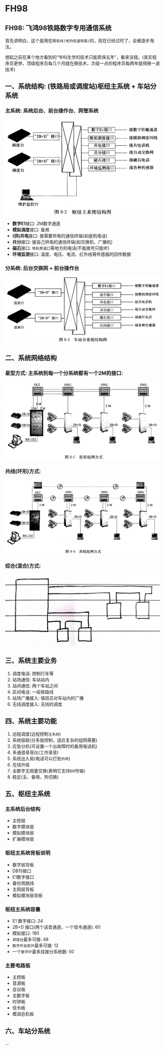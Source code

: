 # FH98

## FH98: 飞鸿98铁路数字专用通信系统

首先讲明白，这个是用在`既有线(老的低速铁路)`的，现在已经过时了，会被逐步淘汰。

想起之前在某个地方看到的“专科生学的技术只能质保五年”，看来没错。\(其实程序员更惨，顶级程序员每几个月就在换技术，次级一点的程序员每两年就得换一波技术\)

## 一、系统结构: \(铁路局或调度站\)枢纽主系统 + 车站分系统

### 主系统: 系统后台、前台操作台、网管系统

![](../.gitbook/assets/fh98_suniu_zongxitong.png)

* **数字E1**接口: 2M数字通道
* **模拟调度**接口: 备用
* **\(供\)共电**接口: 接需要供电的通信终端\(如座机电话\)
* **共分**接口: 接自己供电的通信终端\(如交换机、广播机\)
* **磁石**接口: `铁轨旁道口`等地方的电话\(不能拨号只能听\)
* **环境监测**接口: 温度、电压、电流、红外线等传感器的回传数据

### 分系统: 后台交换网 + 前台操作台

![](../.gitbook/assets/fh98_chezhan_fenxitong.png)

## 二、系统网络结构

### 星型方式: 主系统到每一个分系统都有一个2M的接口:

![](../.gitbook/assets/fh98_xingxing_zuwang.png)

### 共线\(环形\)方式:

![](../.gitbook/assets/fh98_gongxian_zuwang.png)

### 综合\(混合\)方式:

![](../.gitbook/assets/fh98_zonghe_zuwang.jpg)

## 三、系统主要业务

1. 调度电话: 控制行车等
2. 站场通信: 车站站内
3. 站间通信: 两个车站之间
4. 区间电话: 一段铁路线
5. 站场广播接入: 值班员对车站内的广播
6. 无线调度接入: 无线的调度

## 四、系统主要功能

1. 远程调度\(远程控制`主系统`\)
2. 系统级联\(分多层控制，适应复杂的组网需要\)
3. 应急分机\(可设置一个出故障时的备用电话机\)
4. 多通道录音仪\(工作录音\)
5. 系统出入局\(电话可以打到`外网`\)
6. 在线升级
7. 全数字无阻塞交换\(表明它支持bit传输\)
8. 稳定\(主、备用，热切换\)

## 五、枢纽主系统

### 主系统后台结构

* 主控层
* 数字模块层
* 模拟模块层
* 扩展模块层

### 枢纽主系统背板说明

* 数字层背板
* DB15接口
* E1数字接口
* 备份用跳线
* 主网层背板
* 模拟模块层背板

### 枢纽主系统容量

* E1 数字接口: 24
* 2B+D 接口\(两个话音通道，一个信令通道\): 60
* 模拟接口: 180
* `调度台`最多可接: 48
* `数字环自愈环`最多可接: 12
* 一个`数字环`最多挂接分系统数: 50

### 主要电路板

* 主控板
* 音源板
* 会议板
* 主数字板
* 时钟板
* 信令板
* 模调总机板

## 六、车站分系统

...

